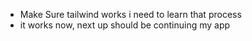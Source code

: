 * Make Sure tailwind works i need to learn that process 
* it works now, next up should be continuing my app 